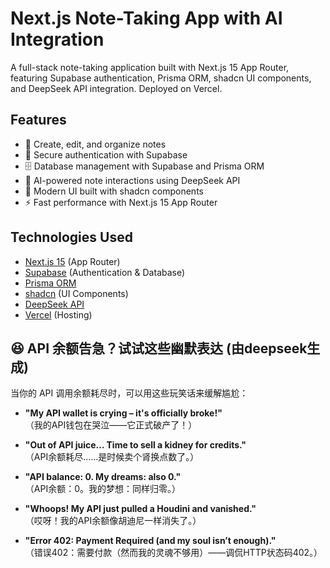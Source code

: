 # Next.js Note-Taking App with AI Integration

A full-stack note-taking application built with Next.js 15 App Router, featuring Supabase authentication, Prisma ORM, shadcn UI components, and DeepSeek API integration. Deployed on Vercel.

## Features

- 📝 Create, edit, and organize notes
- 🔐 Secure authentication with Supabase
- 🗄️ Database management with Supabase and Prisma ORM
- 💬 AI-powered note interactions using DeepSeek API
- 🎨 Modern UI built with shadcn components
- ⚡ Fast performance with Next.js 15 App Router

## Technologies Used

- [Next.js 15](https://nextjs.org/) (App Router)
- [Supabase](https://supabase.com/) (Authentication & Database)
- [Prisma ORM](https://www.prisma.io/)
- [shadcn](https://ui.shadcn.com/) (UI Components)
- [DeepSeek API](https://deepseek.com)
- [Vercel](https://vercel.com/) (Hosting)

## 😆 API 余额告急？试试这些幽默表达 (由deepseek生成)

当你的 API 调用余额耗尽时，可以用这些玩笑话来缓解尴尬：  

- **"My API wallet is crying – it's officially broke!"**  
  （我的API钱包在哭泣——它正式破产了！）  

- **"Out of API juice… Time to sell a kidney for credits."**  
  （API余额耗尽……是时候卖个肾换点数了。）  

- **"API balance: 0. My dreams: also 0."**  
  （API余额：0。我的梦想：同样归零。）  

- **"Whoops! My API just pulled a Houdini and vanished."**  
  （哎呀！我的API余额像胡迪尼一样消失了。）  

- **"Error 402: Payment Required (and my soul isn’t enough)."**  
  （错误402：需要付款（然而我的灵魂不够用）——调侃HTTP状态码402。）
